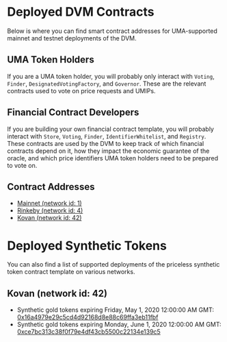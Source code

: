 # Deployed DVM Contracts
Below is where you can find smart contract addresses for UMA-supported mainnet and testnet deployments of the DVM. 

## UMA Token Holders
If you are a UMA token holder, you will probably only interact with `Voting`, `Finder`, `DesignatedVotingFactory`, and `Governor`. 
These are the relevant contracts used to vote on price requests and UMIPs. 

## Financial Contract Developers

If you are building your own financial contract template, you will probably interact with `Store`, `Voting`, `Finder`, `IdentifierWhitelist`, and `Registry`. 
These contracts are used by the DVM to keep track of which financial contracts depend on it, how they impact the economic guarantee of the oracle, and which price identifiers UMA token holders need to be prepared to vote on. 

## Contract Addresses
* [Mainnet (network id: 1)](https://github.com/UMAprotocol/protocol/blob/master/core/networks/1.json)
* [Rinkeby (network id: 4)](https://github.com/UMAprotocol/protocol/blob/master/core/networks/4.json)
* [Kovan (network id: 42)](https://github.com/UMAprotocol/protocol/blob/master/core/networks/42.json)

# Deployed Synthetic Tokens
You can also find a list of supported deployments of the priceless synthetic token contract template on various networks. 

## Kovan (network id: 42)

* Synthetic gold tokens expiring Friday, May 1, 2020 12:00:00 AM GMT: [0x16a4979e29c5cd4d92168d8e88c69ffa3eb11fbf](https://kovan.etherscan.io/token/0x16a4979e29c5cd4d92168d8e88c69ffa3eb11fbf)
* Synthetic gold tokens expiring Monday, June 1, 2020 12:00:00 AM GMT: [0xce7bc313c38f0f79e4df43cb5500c22134e139c5](https://kovan.etherscan.io/token/0xce7bc313c38f0f79e4df43cb5500c22134e139c5)
